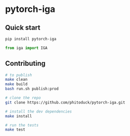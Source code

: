 # pytorch-iga

## Quick start

```bash
pip install pytorch-iga
```

```python
from iga import IGA
```

## Contributing

```bash
# to publish
make clean
make build
bash run.sh publish:prod

# clone the repo
git clone https://github.com/phitoduck/pytorch-iga.git

# install the dev dependencies
make install

# run the tests
make test
```
